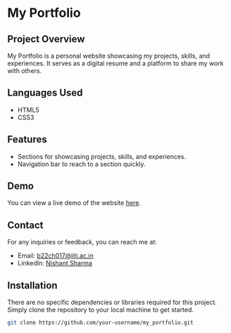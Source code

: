 # My Portfolio

## Project Overview
My Portfolio is a personal website showcasing my projects, skills, and experiences. It serves as a digital resume and a platform to share my work with others.


## Languages Used
- HTML5
- CSS3

## Features
- Sections for showcasing projects, skills, and experiences.
- Navigation bar to reach to a section quickly.

## Demo
You can view a live demo of the website [here](https://nishant2102.github.io/My_Portfolio/).

## Contact
For any inquiries or feedback, you can reach me at:
- Email: b22ch017@iitj.ac.in
- LinkedIn: [Nishant Sharma](https://www.linkedin.com/in/nishantsharma2102)

## Installation
There are no specific dependencies or libraries required for this project. Simply clone the repository to your local machine to get started.

```bash
git clone https://github.com/your-username/my_portfolio.git




